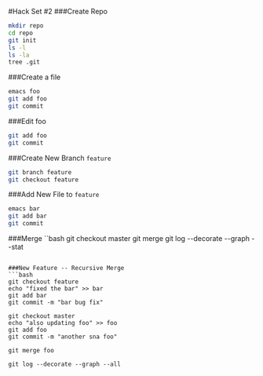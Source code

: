 #Hack Set #2
###Create Repo
```bash
mkdir repo
cd repo
git init
ls -l
ls -la
tree .git
```

###Create a file
```bash
emacs foo
git add foo
git commit
```

###Edit foo
```bash
git add foo
git commit
```

###Create New Branch `feature`
```bash
git branch feature
git checkout feature
```

###Add New File to `feature`
```bash
emacs bar
git add bar
git commit
```

###Merge
``bash
git checkout master
git merge
git log --decorate --graph --stat
```

###New Feature -- Recursive Merge
```bash
git checkout feature
echo "fixed the bar" >> bar
git add bar
git commit -m "bar bug fix"

git checkout master
echo "also updating foo" >> foo
git add foo
git commit -m "another sna foo"

git merge foo

git log --decorate --graph --all
```

